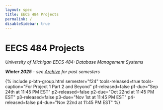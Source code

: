 ```yaml
---
layout: spec
title: EECS 484 Projects
permalink: /
disableSidebar: true
---
```


# EECS 484 Projects

_University of Michigan EECS 484: Database Management Systems_

_**Winter 2025** - see [Archive](/archive) for past semesters_

{% include p-btn-group.html semester="f24"
tools-released=true tools-caption="For Project 1 Part 2 and Beyond" 
p1-released=false p1-due="Sep 24th at 11:45 PM EST" 
p2-released=false p2-due="Oct 22nd at 11:45 PM EST"
p3-released=false p3-due="Nov 1st at 11:45 PM EST"
p4-released=false p4-due="Nov 22nd at 11:45 PM EST" %}
